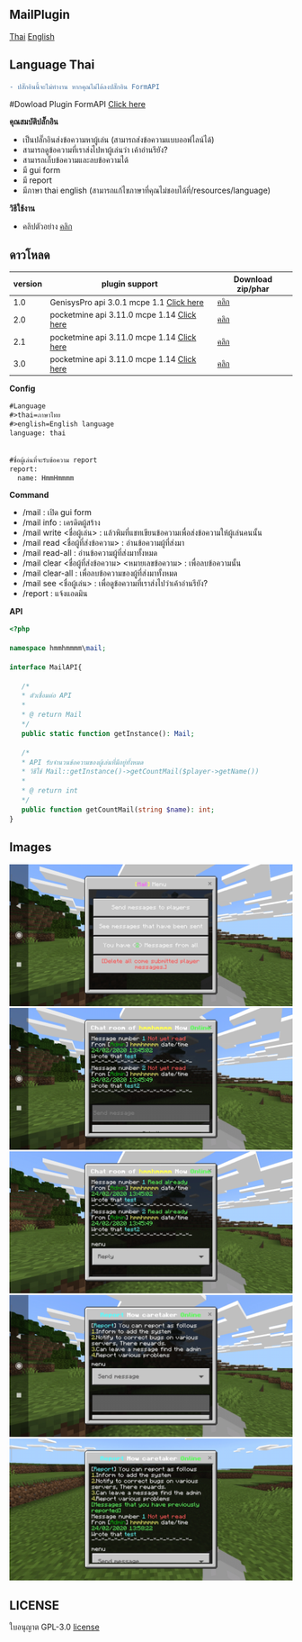 ## MailPlugin

[Thai](README.md)
[English](README_EN.md)


## Language Thai

```diff
- ปลั๊กอินนี้จะไม่ทำงาน หากคุณไม่ได้ลงปลั๊กอิน FormAPI
```

#Dowload Plugin FormAPI [Click here](https://poggit.pmmp.io/p/FormAPI)


**คุณสมบัติปลั๊กอิน**<br>
- เป็นปลั๊กอินส่งข้อความหาผู้เล่น (สามารถส่งข้อความแบบออฟไลน์ได้)
- สามารถดูข้อความที่เราส่งไปหาผู้เล่นว่า เค้าอ่านรึยัง?
- สามารถเก็บข้อความและลบข้อความได้
- มี gui form
- มี report
- มีภาษา thai english (สามารถแก้ไขภาษาที่คุณไม่ชอบได้ที่/resources/language)


**วิธีใช้งาน**<br>
- คลิปตัวอย่าง [คลิก](https://youtu.be/BML6U6NXe4E)


## ดาวโหลด
| version  | plugin support                        | Download  zip/phar                                                 |
| ---- | ------------------------------------ | ---------------------------------------------------------- |
| 1.0  | GenisysPro api 3.0.1 mcpe 1.1 [Click here](https://github.com/GenisysPro/GenisysPro) | [คลิก](https://github.com/HmmHmmmm/MailPlugin/releases/1.0) |
| 2.0  | pocketmine api 3.11.0 mcpe 1.14 [Click here](https://github.com/pmmp/PocketMine-MP) | [คลิก](https://github.com/HmmHmmmm/MailPlugin/releases/2.0) |
| 2.1  | pocketmine api 3.11.0 mcpe 1.14 [Click here](https://github.com/pmmp/PocketMine-MP) | [คลิก](https://github.com/HmmHmmmm/MailPlugin/releases/2.1) |
| 3.0  | pocketmine api 3.11.0 mcpe 1.14 [Click here](https://github.com/pmmp/PocketMine-MP) | [คลิก](https://github.com/HmmHmmmm/MailPlugin/releases/3.0) |


**Config**<br>
```
#Language
#>thai=ภาษาไทย
#>english=English language
language: thai


#ชื่อผู้เล่นที่จะรับข้อความ report
report:
  name: HmmHmmmm
```


**Command**<br>
- /mail : เปิด gui form
- /mail info : เครดิตผู้สร้าง
- /mail write <ชื่อผู้เล่น> : แล้วพิมที่แชทเขียนข้อความเพื่อส่งข้อความให้ผู้เล่นคนนั้น
- /mail read <ชื่อผู้ที่ส่งข้อความ> : อ่านข้อความผู้ที่ส่งมา
- /mail read-all : อ่านข้อความผู้ที่ส่งมาทั้งหมด
- /mail clear <ชื่อผู้ที่ส่งข้อความ> <หมายเลขข้อความ> : เพื่อลบข้อความนั้น
- /mail clear-all : เพื่อลบข้อความของผู้ที่ส่งมาทั้งหมด
- /mail see <ชื่อผู้เล่น> : เพื่อดูข้อความที่เราส่งไปว่าเค้าอ่านรึยัง?
- /report : แจ้งแอดมิน


**API**<br>
```php
<?php

namespace hmmhmmmm\mail;

interface MailAPI{

   /*
   * ตัวเชื่อมต่อ API
   *
   * @ return Mail
   */
   public static function getInstance(): Mail;
   
   /*
   * API รับจำนวนข้อความของผู้เล่นที่มีอยู่ทั้งหมด
   * วิธีใช้ Mail::getInstance()->getCountMail($player->getName())
   *
   * @ return int
   */
   public function getCountMail(string $name): int;
}
```


## Images
![icon](images/3.0/Screenshot_2020-02-24-13-46-24-210_com.mojang.minecraftpe.jpg)
![icon](images/3.0/Screenshot_2020-02-24-13-46-07-051_com.mojang.minecraftpe.jpg)
![icon](images/3.0/Screenshot_2020-02-24-13-46-42-096_com.mojang.minecraftpe.jpg)
![icon](images/3.0/Screenshot_2020-02-24-13-47-11-379_com.mojang.minecraftpe.jpg)
![icon](images/3.0/Screenshot_2020-02-24-13-58-50-672_com.mojang.minecraftpe.jpg)


## LICENSE
ใบอนุญาต GPL-3.0 [license](https://github.com/HmmHmmmm/MailPlugin/blob/master/LICENSE)